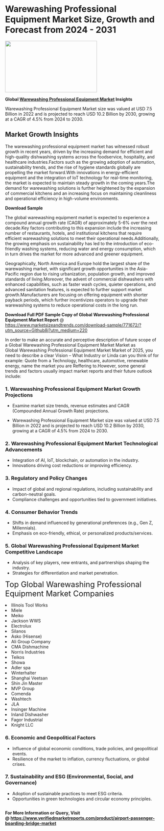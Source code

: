 <H1>Warewashing Professional Equipment Market Size, Growth and Forecast from 2024 - 2031</H1><img class="aligncenter size-medium wp-image-584254" src="https://thirdeyenews.in/wp-content/uploads/2024/09/Global-Market-Research-300x168.jpeg" alt="" width="300" height="168" /><p><strong>Global&nbsp;<a href="https://www.marketsizeandtrends.com/download-sample/771672/?utm_source=Github8j?utm_medium=220">Warewashing Professional Equipment Market</a> Insights</strong></p><p>Warewashing Professional Equipment Market size was valued at USD 7.5 Billion in 2022 and is projected to reach USD 10.2 Billion by 2030, growing at a CAGR of 4.5% from 2024 to 2030.</p><p><h2>Market Growth Insights</h2> <p>The warewashing professional equipment market has witnessed robust growth in recent years, driven by the increasing demand for efficient and high-quality dishwashing systems across the foodservice, hospitality, and healthcare industries.Factors such as the growing adoption of automation, sustainability trends, and the rise of hygiene standards globally are propelling the market forward.With innovations in energy-efficient equipment and the integration of IoT technology for real-time monitoring, the market is expected to maintain steady growth in the coming years.The demand for warewashing solutions is further heightened by the expansion of commercial kitchens and an increasing focus on maintaining cleanliness and operational efficiency in high-volume environments.</p> <p><strong>Download Sample</strong></p> <p>The global warewashing equipment market is expected to experience a compound annual growth rate (CAGR) of approximately 5-6% over the next decade.Key factors contributing to this expansion include the increasing number of restaurants, hotels, and institutional kitchens that require efficient warewashing solutions to meet their operational needs.Additionally, the growing emphasis on sustainability has led to the introduction of eco-friendly washing systems, reducing water and energy consumption, which in turn drives the market for more advanced and greener equipment.</p> <p>Geographically, North America and Europe hold the largest share of the warewashing market, with significant growth opportunities in the Asia-Pacific region due to rising urbanization, population growth, and improved standards of living.Moreover, the advent of commercial dishwashers with enhanced capabilities, such as faster wash cycles, quieter operations, and advanced sanitation features, is expected to further support market growth.Manufacturers are focusing on offering equipment with shorter payback periods, which further incentivizes operators to upgrade their warewashing systems to reduce operational costs in the long run.</p> <p><span class=""><strong>Download Full PDF Sample Copy of Global Warewashing Professional Equipment Market Report</strong> @ <a href="https://www.marketsizeandtrends.com/download-sample/771672/?utm_source=Github8j?utm_medium=220" target="_blank">https://www.marketsizeandtrends.com/download-sample/771672/?utm_source=Github8j?utm_medium=220</a></span></p><p>In order to make an accurate and perceptive description of future scope of a Global&nbsp;Warewashing Professional Equipment Market Market as Global&nbsp;Warewashing Professional Equipment Market Market of 2025, you need to describe a clear Vision &ndash; What Industry or Linda can you think of for example: Quote from a Technology, healthcare, automotive, renewable energy, name the market you are Reffering to.However, some general trends and factors usually impact market reports and their future outlook include:</p><h3>1.&nbsp;<strong>Warewashing Professional Equipment Market Growth Projections</strong></h3><ul><li>Examine market size trends, revenue estimates and CAGR (Compounded Annual Growth Rate) projections.</li><li><p>Warewashing Professional Equipment Market size was valued at USD 7.5 Billion in 2022 and is projected to reach USD 10.2 Billion by 2030, growing at a CAGR of 4.5% from 2024 to 2030.</p></li></ul><h3>2.&nbsp;<strong>Warewashing Professional Equipment Market Technological Advancements</strong></h3><ul><li>Integration of AI, IoT, blockchain, or automation in the industry.</li><li>Innovations driving cost reductions or improving efficiency.</li></ul><h3>3.&nbsp;<strong>Regulatory and Policy Changes</strong></h3><ul><li>Impact of global and regional regulations, including sustainability and carbon-neutral goals.</li><li>Compliance challenges and opportunities tied to government initiatives.</li></ul><h3>4.&nbsp;<strong>Consumer Behavior Trends</strong></h3><ul><li>Shifts in demand influenced by generational preferences (e.g., Gen Z, Millennials).</li><li>Emphasis on eco-friendly, ethical, or personalized products/services.</li></ul><h3>5.&nbsp;<strong>Global Warewashing Professional Equipment Market Competitive Landscape</strong></h3><ul><li>Analysis of key players, new entrants, and partnerships shaping the industry.</li><li>Strategies for differentiation and market penetration.</li></ul><p data-pm-slice="1 1 []"><span style="color: inherit; font-family: inherit; font-size: 25px;">Top Global Warewashing Professional Equipment Market Companies</span></p><div class="" data-test-id=""><p><li>Illinois Tool Works</li><li> Miele</li><li> Meiko</li><li> Jackson WWS</li><li> Electrolux</li><li> Silanos</li><li> Asko (Hisense)</li><li> Ali Group Company</li><li> CMA Dishmachine</li><li> Norris Industries</li><li> Teikos</li><li> Showa</li><li> Adler spa</li><li> Winterhalter</li><li> Shanghai Veetsan</li><li> Shin Jin Master</li><li> MVP Group</li><li> Comenda</li><li> Washtech</li><li> JLA</li><li> Insinger Machine</li><li> Inland Dishwasher</li><li> Fagor Industrial</li><li> Knight LLC</li></p></div><h3>6.&nbsp;<strong>Economic and Geopolitical Factors</strong></h3><ul><li>Influence of global economic conditions, trade policies, and geopolitical events.</li><li>Resilience of the market to inflation, currency fluctuations, or global crises.</li></ul><h3>7.&nbsp;<strong>Sustainability and ESG (Environmental, Social, and Governance)</strong></h3><ul><li>Adoption of sustainable practices to meet ESG criteria.</li><li>Opportunities in green technologies and circular economy principles.</li></ul><h2><strong style="font-size: 14px;">For More Information or Query, Visit @&nbsp;</strong><a style="background-color: #ffffff; font-size: 14px;" href="https://www.marketsizeandtrends.com/report/warewashing-professional-equipment-market/" target="_blank">https://www.verifiedmarketreports.com/product/airport-passenger-boarding-bridge-market</a></h2>